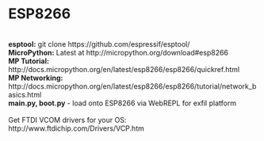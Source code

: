 <h1>ESP8266</h1>
<br>
  <b>esptool:</b> git clone https://github.com/espressif/esptool/ <br>
  <b>MicroPython:</b> Latest at http://micropython.org/download#esp8266 <br>
  <b>MP Tutorial:</b> http://docs.micropython.org/en/latest/esp8266/esp8266/quickref.html <br>
  <b>MP Networking:</b> http://docs.micropython.org/en/latest/esp8266/esp8266/tutorial/network_basics.html <br>
  <b>main.py, boot.py</b> - load onto ESP8266 via WebREPL for exfil platform<br>
<br>
  Get FTDI VCOM drivers for your OS: http://www.ftdichip.com/Drivers/VCP.htm <br>

